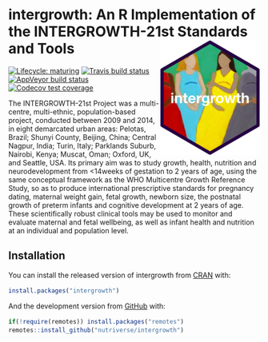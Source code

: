 
<!-- README.md is generated from README.Rmd. Please edit that file -->

# intergrowth: An R Implementation of the INTERGROWTH-21st Standards and Tools <img src="man/figures/intergrowth.png" width="200px" align="right" />

<!-- badges: start -->

[![Lifecycle:
maturing](https://img.shields.io/badge/lifecycle-experimental-blue.svg)](https://www.tidyverse.org/lifecycle/#experimental)
[![Travis build
status](https://travis-ci.org/nutriverse/intergrowth.svg?branch=master)](https://travis-ci.org/nutriverse/intergrowth)
[![AppVeyor build
status](https://ci.appveyor.com/api/projects/status/github/nutriverse/intergrowth?branch=master&svg=true)](https://ci.appveyor.com/project/nutriverse/intergrowth)
[![Codecov test
coverage](https://codecov.io/gh/nutriverse/intergrowth/branch/master/graph/badge.svg)](https://codecov.io/gh/nutriverse/intergrowth?branch=master)
<!-- badges: end -->

The INTERGROWTH-21st Project was a multi-centre, multi-ethnic,
population-based project, conducted between 2009 and 2014, in eight
demarcated urban areas: Pelotas, Brazil; Shunyi County, Beijing, China;
Central Nagpur, India; Turin, Italy; Parklands Suburb, Nairobi, Kenya;
Muscat, Oman; Oxford, UK, and Seattle, USA. Its primary aim was to study
growth, health, nutrition and neurodevelopment from \<14weeks of
gestation to 2 years of age, using the same conceptual framework as the
WHO Multicentre Growth Reference Study, so as to produce international
prescriptive standards for pregnancy dating, maternal weight gain, fetal
growth, newborn size, the postnatal growth of preterm infants and
cognitive development at 2 years of age. These scientifically robust
clinical tools may be used to monitor and evaluate maternal and fetal
wellbeing, as well as infant health and nutrition at an individual and
population level.

## Installation

You can install the released version of intergrowth from
[CRAN](https://CRAN.R-project.org) with:

``` r
install.packages("intergrowth")
```

And the development version from [GitHub](https://github.com/) with:

``` r
if(!require(remotes)) install.packages("remotes")
remotes::install_github("nutriverse/intergrowth")
```
